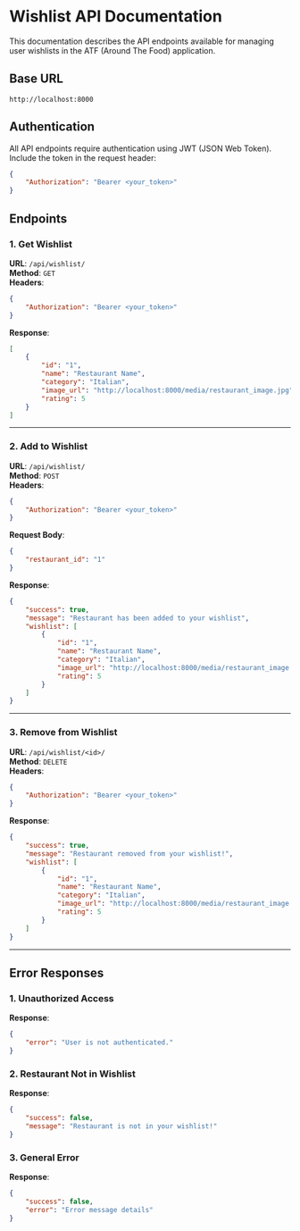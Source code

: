 
# Wishlist API Documentation

This documentation describes the API endpoints available for managing user wishlists in the ATF (Around The Food) application.

## Base URL
```
http://localhost:8000
```

## Authentication
All API endpoints require authentication using JWT (JSON Web Token). Include the token in the request header:

```json
{
    "Authorization": "Bearer <your_token>"
}
```

## Endpoints

### 1. **Get Wishlist**

**URL**: `/api/wishlist/`  
**Method**: `GET`  
**Headers**:  
```json
{
    "Authorization": "Bearer <your_token>"
}
```
**Response**:
```json
[
    {
        "id": "1",
        "name": "Restaurant Name",
        "category": "Italian",
        "image_url": "http://localhost:8000/media/restaurant_image.jpg",
        "rating": 5
    }
]
```

---

### 2. **Add to Wishlist**

**URL**: `/api/wishlist/`  
**Method**: `POST`  
**Headers**:  
```json
{
    "Authorization": "Bearer <your_token>"
}
```
**Request Body**:
```json
{
    "restaurant_id": "1"
}
```
**Response**:
```json
{
    "success": true,
    "message": "Restaurant has been added to your wishlist",
    "wishlist": [
        {
            "id": "1",
            "name": "Restaurant Name",
            "category": "Italian",
            "image_url": "http://localhost:8000/media/restaurant_image.jpg",
            "rating": 5
        }
    ]
}
```

---

### 3. **Remove from Wishlist**

**URL**: `/api/wishlist/<id>/`  
**Method**: `DELETE`  
**Headers**:  
```json
{
    "Authorization": "Bearer <your_token>"
}
```
**Response**:
```json
{
    "success": true,
    "message": "Restaurant removed from your wishlist!",
    "wishlist": [
        {
            "id": "1",
            "name": "Restaurant Name",
            "category": "Italian",
            "image_url": "http://localhost:8000/media/restaurant_image.jpg",
            "rating": 5
        }
    ]
}
```

---

## Error Responses

### 1. **Unauthorized Access**
**Response**:
```json
{
    "error": "User is not authenticated."
}
```

### 2. **Restaurant Not in Wishlist**
**Response**:
```json
{
    "success": false,
    "message": "Restaurant is not in your wishlist!"
}
```

### 3. **General Error**
**Response**:
```json
{
    "success": false,
    "error": "Error message details"
}
```

